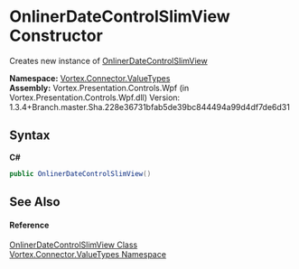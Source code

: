 # OnlinerDateControlSlimView Constructor 
 

Creates new instance of <a href="T_Vortex_Connector_ValueTypes_OnlinerDateControlSlimView.md">OnlinerDateControlSlimView</a>

**Namespace:**&nbsp;<a href="N_Vortex_Connector_ValueTypes.md">Vortex.Connector.ValueTypes</a><br />**Assembly:**&nbsp;Vortex.Presentation.Controls.Wpf (in Vortex.Presentation.Controls.Wpf.dll) Version: 1.3.4+Branch.master.Sha.228e36731bfab5de39bc844494a99d4df7de6d31

## Syntax

**C#**<br />
``` C#
public OnlinerDateControlSlimView()
```


## See Also


#### Reference
<a href="T_Vortex_Connector_ValueTypes_OnlinerDateControlSlimView.md">OnlinerDateControlSlimView Class</a><br /><a href="N_Vortex_Connector_ValueTypes.md">Vortex.Connector.ValueTypes Namespace</a><br />